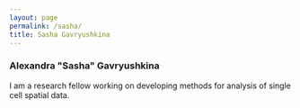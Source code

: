 ```yaml
---
layout: page
permalink: /sasha/
title: Sasha Gavryushkina
---
```


### Alexandra "Sasha" Gavryushkina

I am a research fellow working on developing methods for analysis of single cell spatial data. 
